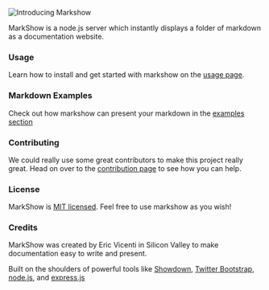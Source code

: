 ![Introducing Markshow](/.assets/img/markshow_banner.png)

MarkShow is a node.js server which instantly displays a folder of markdown as a documentation website.


### Usage

Learn how to install and get started with markshow on the [usage page](/Usage).


### Markdown Examples

Check out how markshow can present your markdown in the [examples section](/Examples)


### Contributing

We could really use some great contributors to make this project really great. Head on over to the [contribution page](/Contributing) to see how you can help.


### License

MarkShow is [MIT licensed](License). Feel free to use markshow as you wish!

### Credits

MarkShow was created by Eric Vicenti in Silicon Valley to make documentation easy to write and present.

Built on the shoulders of powerful tools like [Showdown](https://github.com/coreyti/showdown), [Twitter Bootstrap](https://github.com/twitter/bootstrap), [node.js](http://nodejs.org/), and [express.js](http://expressjs.com/)